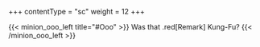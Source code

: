 +++
contentType = "sc"
weight = 12
+++

{{< minion_ooo_left title="#Ooo" >}}
Was that .red[Remark] Kung-Fu?
{{< /minion_ooo_left >}}
